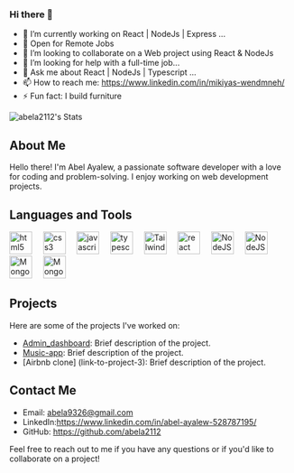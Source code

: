  

<!--
**abela2112/abela2112** is a ✨ _special_ ✨ repository because its `README.md` (this file) appears on your GitHub profile.

Here are some ideas to get you started:



- 🔭 I’m currently working on ...
- 🌱 I’m currently learning ...
- 👯 I’m looking to collaborate on ...
- 🤔 I’m looking for help with ...
- 💬 Ask me about ...
- 📫 How to reach me: ...
- 😄 Pronouns: ...
- ⚡ Fun fact: ...
-->
### Hi there 👋

- 🔭 I’m currently working on React | NodeJs | Express ...
- 🌱 Open for Remote Jobs
- 👯 I’m looking to collaborate on a Web project using React & NodeJs
- 🤔 I’m looking for help with a full-time job...
- 💬 Ask me about React | NodeJs | Typescript ...
- 📫 How to reach me: https://www.linkedin.com/in/mikiyas-wendmneh/
- ⚡ Fun fact: I build furniture

  
![abela2112's Stats](https://github-readme-stats.vercel.app/api?username=abela2112&theme=tokyonight&show_icons=true&hide_border=true&count_private=true)

## About Me
Hello there! I'm Abel Ayalew, a passionate software developer with a love for coding and problem-solving. I enjoy working on web development projects.
<h2>Languages and Tools</h2>
<div>
<p> 
     <a href="https://html.com/" target="_blank" rel="noreferrer">  <img src="https://cdn.jsdelivr.net/gh/devicons/devicon/icons/html5/html5-original.svg" height="40" width="40" alt="html5 logo"  /></a>
  &nbsp; &nbsp;
      <a href="https://developer.mozilla.org/en-US/docs/Web/CSS" target="_blank" rel="noreferrer">   <img src="https://cdn.jsdelivr.net/gh/devicons/devicon/icons/css3/css3-original.svg" height="40" width="40" alt="css3 logo"  /></a>
   &nbsp; &nbsp;
      <a href="https://javascript.com/" target="_blank" rel="noreferrer">   <img src="https://cdn.jsdelivr.net/gh/devicons/devicon/icons/javascript/javascript-original.svg" height="40" width="40" alt="javascript logo"  /></a>
    &nbsp; &nbsp;
    <a href="https://www.typescriptlang.org/" target="_blank" rel="noreferrer">   <img src="https://cdn.jsdelivr.net/gh/devicons/devicon/icons/typescript/typescript-original.svg" height="40" width="40" alt="typescript logo"  /></a>
    &nbsp; &nbsp;
     <a href="https://tailwindcss.com/" target="_blank" rel="noreferrer"><img src="https://raw.githubusercontent.com/danielcranney/readme-generator/main/public/icons/skills/tailwindcss-colored.svg" width="40" height="40" alt="TailwindCSS" /></a>
     &nbsp; &nbsp;
    <a href="https://react.dev/" target="_blank" rel="noreferrer">   <img src="https://cdn.jsdelivr.net/gh/devicons/devicon/icons/react/react-original.svg" height="40" width="40" alt="react logo"  /></a>
     &nbsp; &nbsp;
      <a href="https://nextjs.org/" target="_blank" rel="noreferrer"><img src="https://raw.githubusercontent.com/danielcranney/readme-generator/main/public/icons/skills/nextjs-colored.svg" width="40" height="40" alt="NodeJS" /></a>
     &nbsp; &nbsp;
   <a href="https://nodejs.org/en/" target="_blank" rel="noreferrer"><img src="https://raw.githubusercontent.com/danielcranney/readme-generator/main/public/icons/skills/nodejs-colored.svg" width="40" height="40" alt="NodeJS" /></a>
     &nbsp; &nbsp;
   <a href="https://www.mongodb.com/" target="_blank" rel="noreferrer"><img src="https://raw.githubusercontent.com/danielcranney/readme-generator/main/public/icons/skills/mongodb-colored.svg" width="40" height="40" alt="MongoDB" /></a>
     &nbsp; &nbsp; 
   <a href="https://www.figma.com/" target="_blank" rel="noreferrer"><img src="https://raw.githubusercontent.com/danielcranney/readme-generator/main/public/icons/skills/figma-colored.svg" width="40" height="40" alt="MongoDB" /></a>
     &nbsp; &nbsp; 
</p>
<!-- 
[![](https://visitcount.itsvg.in/api?id=mikiasworash&icon=0&color=0)](https://visitcount.itsvg.in) -->

 </div>

## Projects
Here are some of the projects I've worked on:

- [Admin_dashboard]([link-to-project-1](https://shoppfy-admin-dashboard.netlify.app)): Brief description of the project.
- [Music-app](link-to-project-2): Brief description of the project.
- [Airbnb clone] (link-to-project-3): Brief description of the project.

## Contact Me
- Email: abela9326@gmail.com
- LinkedIn:https://www.linkedin.com/in/abel-ayalew-528787195/ 
- GitHub: https://github.com/abela2112

Feel free to reach out to me if you have any questions or if you'd like to collaborate on a project!

